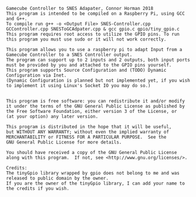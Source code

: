    Gamecube Controller to SNES Adapater, Connor Horman 2018
    This program is intended to be compiled on a Raspberry Pi, using GCC and G++.
    To compile run g++ -o <Output File> SNES-Controller.cpp GCController.cpp SNESToGCAdpater.cpp & gcc gpio.c gpio/tiny_gpio.c
    This program requires root access to utilize the GPIO pins. To run this program you must use sudo or it will not work correctly.
    
    This program allows you to use a raspberry pi to adapt Input from a Gamecube Controller to a SNES Controller output.
    The program can support up to 2 inputs and 2 outputs, both input ports must be provided by you and attached to the GPIO pins yourself.
    This program supports Source Configuration and (TODO) Dynamic Configuration via Inet.
    (Dynamic Configuration is planned but not implemented yet, if you wish to implement it using Linux's Socket IO you may do so.)
    
	
	This program is free software: you can redistribute it and/or modify
    it under the terms of the GNU General Public License as published by
    the Free Software Foundation, either version 3 of the License, or
    (at your option) any later version.

    This program is distributed in the hope that it will be useful,
    but WITHOUT ANY WARRANTY; without even the implied warranty of
    MERCHANTABILITY or FITNESS FOR A PARTICULAR PURPOSE.  See the
    GNU General Public License for more details.

    You should have received a copy of the GNU General Public License
    along with this program.  If not, see <http://www.gnu.org/licenses/>.
    
    Credits:
    The tinyGpio library wrapped by gpio does not belong to me and was released to public domain by the owner.
    If you are the owner of the tinyGpio library, I can add your name to the credits if you wish.
